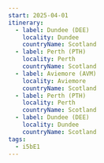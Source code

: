 ```yaml
---
start: 2025-04-01
itinerary:
  - label: Dundee (DEE)
    locality: Dundee
    countryName: Scotland
  - label: Perth (PTH)
    locality: Perth
    countryName: Scotland
  - label: Aviemore (AVM)
    locality: Aviemore
    countryName: Scotland
  - label: Perth (PTH)
    locality: Perth
    countryName: Scotland
  - label: Dundee (DEE)
    locality: Dundee
    countryName: Scotland
tags:
  - i5bE1
---
```

